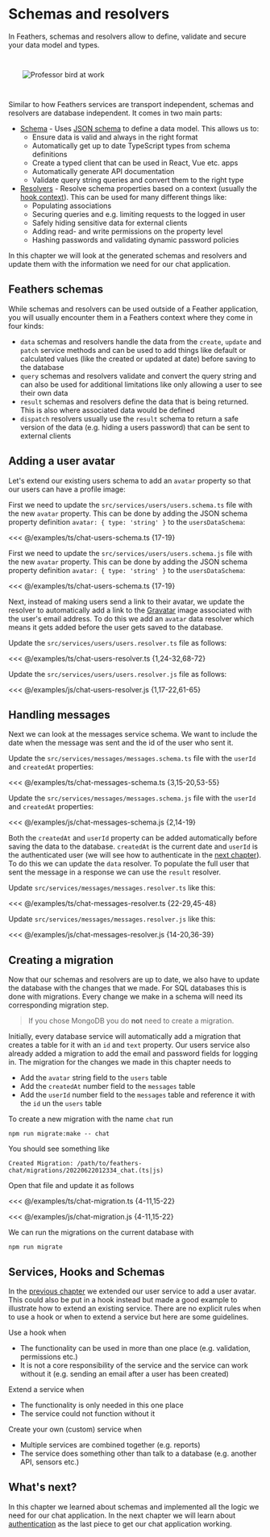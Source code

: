 # Schemas and resolvers

In Feathers, schemas and resolvers allow to define, validate and secure your data model and types.

<img style="margin: 2em;" src="/img/professor-bird-server.svg" alt="Professor bird at work">

Similar to how Feathers services are transport independent, schemas and resolvers are database independent. It comes in two main parts:

- [Schema](../../api/schema/schema.md) - Uses [JSON schema](https://json-schema.org/) to define a data model. This allows us to:
  - Ensure data is valid and always in the right format
  - Automatically get up to date TypeScript types from schema definitions
  - Create a typed client that can be used in React, Vue etc. apps
  - Automatically generate API documentation
  - Validate query string queries and convert them to the right type
- [Resolvers](../../api/schema/resolvers.md) - Resolve schema properties based on a context (usually the [hook context](./hooks.md)). This can be used for many different things like:
  - Populating associations
  - Securing queries and e.g. limiting requests to the logged in user
  - Safely hiding sensitive data for external clients
  - Adding read- and write permissions on the property level
  - Hashing passwords and validating dynamic password policies

In this chapter we will look at the generated schemas and resolvers and update them with the information we need for our chat application.

## Feathers schemas

While schemas and resolvers can be used outside of a Feather application, you will usually encounter them in a Feathers context where they come in four kinds:

- `data` schemas and resolvers handle the data from the `create`, `update` and `patch` service methods and can be used to add things like default or calculated values (like the created or updated at date) before saving to the database
- `query` schemas and resolvers validate and convert the query string and can also be used for additional limitations like only allowing a user to see their own data
- `result` schemas and resolvers define the data that is being returned. This is also where associated data would be defined
- `dispatch` resolvers usually use the `result` schema to return a safe version of the data (e.g. hiding a users password) that can be sent to external clients


## Adding a user avatar

Let's extend our existing users schema to add an `avatar` property so that our users can have a profile image:

<LanguageBlock global-id="ts">

First we need to update the `src/services/users/users.schema.ts` file with the new `avatar` property. This can be done by adding the JSON schema property definition `avatar: { type: 'string' }` to the `usersDataSchema`:

<<< @/examples/ts/chat-users-schema.ts {17-19}

</LanguageBlock>
<LanguageBlock global-id="js">

First we need to update the `src/services/users/users.schema.js` file with the new `avatar` property. This can be done by adding the JSON schema property definition `avatar: { type: 'string' }` to the `usersDataSchema`:

<<< @/examples/ts/chat-users-schema.ts {17-19}

</LanguageBlock>

Next, instead of making users send a link to their avatar, we update the resolver to automatically add a link to the [Gravatar](http://en.gravatar.com/) image associated with the user's email address. To do this we add an `avatar` data resolver which means it gets added before the user gets saved to the database.

<LanguageBlock global-id="ts">

Update the `src/services/users/users.resolver.ts` file as follows:

<<< @/examples/ts/chat-users-resolver.ts {1,24-32,68-72}

</LanguageBlock>
<LanguageBlock global-id="js">

Update the `src/services/users/users.resolver.js` file as follows:

<<< @/examples/js/chat-users-resolver.js {1,17-22,61-65}

</LanguageBlock>

## Handling messages

Next we can look at the messages service schema. We want to include the date when the message was sent and the id of the user who sent it.

<LanguageBlock global-id="ts">

Update the `src/services/messages/messages.schema.ts` file with the `userId` and `createdAt` properties:

<<< @/examples/ts/chat-messages-schema.ts {3,15-20,53-55}

</LanguageBlock>
<LanguageBlock global-id="js">

Update the `src/services/messages/messages.schema.js` file with the `userId` and `createdAt` properties:

<<< @/examples/js/chat-messages-schema.js {2,14-19}

</LanguageBlock>

Both the `createdAt` and `userId` property can be added automatically before saving the data to the database. `createdAt` is the current date and `userId` is the authenticated user (we will see how to authenticate in the [next chapter](./authentication.md)). To do this we can update the `data` resolver. To populate the full user that sent the message in a response we can use the `result` resolver.

<LanguageBlock global-id="ts">

Update `src/services/messages/messages.resolver.ts` like this:

<<< @/examples/ts/chat-messages-resolver.ts {22-29,45-48}

</LanguageBlock>
<LanguageBlock global-id="js">

Update `src/services/messages/messages.resolver.js` like this:

<<< @/examples/js/chat-messages-resolver.js {14-20,36-39}

</LanguageBlock>

## Creating a migration

Now that our schemas and resolvers are up to date, we also have to update the database with the changes that we made. For SQL databases this is done with migrations. Every change we make in a schema will need its corresponding migration step.

<BlockQuote type="warning">

If you chose MongoDB you do **not** need to create a migration.

</BlockQuote>

Initially, every database service will automatically add a migration that creates a table for it with an `id` and `text` property. Our users service also already added a migration to add the email and password fields for logging in. The migration for the changes we made in this chapter needs to

- Add the `avatar` string field to the `users` table
- Add the `createdAt` number field to the `messages` table
- Add the `userId` number field to the `messages` table and reference it with the `id` un the `users` table 

To create a new migration with the name `chat` run

```
npm run migrate:make -- chat
```

You should see something like

```
Created Migration: /path/to/feathers-chat/migrations/20220622012334_chat.(ts|js)
```

Open that file and update it as follows

<LanguageBlock global-id="ts">

<<< @/examples/ts/chat-migration.ts {4-11,15-22}

</LanguageBlock>
<LanguageBlock global-id="js">

<<< @/examples/js/chat-migration.js {4-11,15-22}

</LanguageBlock>

We can run the migrations on the current database with

```
npm run migrate
```

## Services, Hooks and Schemas

In the [previous chapter](./services.md) we extended our user service to add a user avatar. This could also be put in a hook instead but made a good example to illustrate how to extend an existing service. There are no explicit rules when to use a hook or when to extend a service but here are some guidelines.

Use a hook when

- The functionality can be used in more than one place (e.g. validation, permissions etc.)
- It is not a core responsibility of the service and the service can work without it (e.g. sending an email after a user has been created)

Extend a service when

- The functionality is only needed in this one place
- The service could not function without it

Create your own (custom) service when

- Multiple services are combined together (e.g. reports)
- The service does something other than talk to a database (e.g. another API, sensors etc.)


## What's next?

In this chapter we learned about schemas and implemented all the logic we need for our chat application. In the next chapter we will learn about [authentication](./authentication.md) as the last piece to get our chat application working.
